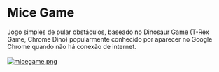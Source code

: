 # Mice Game

Jogo simples de pular obstáculos, baseado no Dinosaur Game (T-Rex Game, Chrome Dino) popularmente conhecido por aparecer no Google Chrome quando não há conexão de internet.
<br><br>
[![micegame.png](https://i.postimg.cc/JhGtVPSp/micegame.png)](https://postimg.cc/2qNCnFkW)
